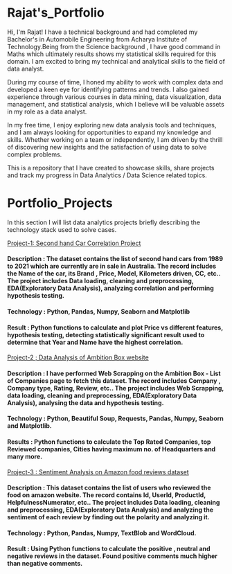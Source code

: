 # Rajat's_Portfolio

Hi, I'm Rajat! I have a technical background and had completed my Bachelor's in Automobile Engineering from Acharya Institute of Technology.Being from the Science background , I have good command in Maths which ultimately results shows my statistical skills required for this domain. I am excited to bring my technical and analytical skills to the field of data analyst.

During my course of time, I honed my ability to work with complex data and developed a keen eye for identifying patterns and trends. I also gained experience through various courses in data mining, data visualization, data management, and statistical analysis, which I believe will be valuable assets in my role as a data analyst.

In my free time, I enjoy exploring new data analysis tools and techniques, and I am always looking for opportunities to expand my knowledge and skills. Whether working on a team or independently, I am driven by the thrill of discovering new insights and the satisfaction of using data to solve complex problems.

This is a repository that I have created to showcase skills, share projects and track my progress in Data Analytics / Data Science related topics.

# Portfolio_Projects
In this section I will list data analytics projects briefly describing the technology stack used to solve cases.

[Project-1: Second hand Car Correlation Project](https://github.com/Rajat5242/Portfolio_Projects/blob/main/Second%20hand%20car%20Correlation%20project%20.ipynb)
#### Description : The dataset contains the list of second hand cars from 1989 to 2021 which are currently are in sale in Australia. The record includes the Name of the car, its Brand , Price, Model, Kilometers driven, CC, etc.. The project includes Data loading, cleaning and preprocessing, EDA(Exploratory Data Analysis), analyzing correlation and performing hypothesis testing.
#### Technology : Python, Pandas, Numpy, Seaborn and Matplotlib
#### Result : Python functions to calculate and plot Price vs different features, hypothesis testing, detecting statistically significant result used to determine that Year and Name have the highest correlation. 

[Project-2 ; Data Analysis of Ambition Box website](https://github.com/Rajat5242/Portfolio_Projects/blob/main/Second%20hand%20car%20Correlation%20project%20.ipynb)
#### Description : I have performed Web Scrapping on the Ambition Box - List of Companies page to fetch this dataset. The record includes Company , Company type, Rating, Review, etc.. The project includes Web Scrapping, data loading, cleaning and preprocessing, EDA(Exploratory Data Analysis), analysing the data and hypothesis testing. 
#### Technology : Python, Beautiful Soup, Requests, Pandas, Numpy, Seaborn and Matplotlib.
#### Results : Python functions to calculate the Top Rated Companies, top Reviewed companies, Cities having maximum no. of Headquarters and many more. 

[Project-3 : Sentiment Analysis on Amazon food reviews dataset](https://github.com/Rajat5242/Portfolio_Projects/blob/main/SENTIMENT%20ANALYSIS%20PROJECT%20.ipynb)
#### Description : This dataset contains the list of users who reviewed the food on amazon website. The record contains Id, UserId, ProductId, HelpfulnessNumerator, etc.. The project includes Data loading, cleaning and preprocessing, EDA(Exploratory Data Analysis) and analyzing the sentiment of each review by finding out the polarity and analyzing it.
#### Technology : Python, Pandas, Numpy, TextBlob and WordCloud.
#### Result : Using Python functions to calculate the positive , neutral and negative reviews in the dataset. Found positive comments much higher than negative comments.




